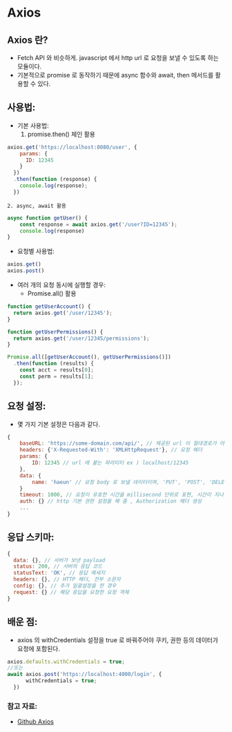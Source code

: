 # Axios

## Axios 란?
- Fetch API 와 비슷하게. javascript 에서 http url 로 요청을 보낼 수 있도록 하는 모듈이다. 
- 기본적으로 promise 로 동작하기 때문에 async 함수와 await, then 메서드를 활용할 수 있다. 

## 사용법:
- 기본 사용법: 
	1. promise.then() 체인 활용
```js
axios.get('https://localhost:8080/user', {
    params: {
      ID: 12345
    }
  })
  .then(function (response) {
    console.log(response);
  })
```
	2. async, await 활용
```js
async function getUser() {
	const response = await axios.get('/user?ID=12345');
	console.log(response)
}
```
- 요청별 사용법:
```js
axios.get()
axios.post()
```
- 여러 개의 요청 동시에 실행할 경우:
	- Promise.all() 활용
```js
function getUserAccount() {
  return axios.get('/user/12345');
}

function getUserPermissions() {
  return axios.get('/user/12345/permissions');
}

Promise.all([getUserAccount(), getUserPermissions()])
  .then(function (results) {
    const acct = results[0];
    const perm = results[1];
  });
```
## 요청 설정:
- 몇 가지 기본 설정은 다음과 같다.
```js
{
	baseURL: 'https://some-domain.com/api/', // 제공된 url 이 절대경로가 아닐 때 url 이전에 붙는다
	headers: {'X-Requested-With': 'XMLHttpRequest'}, // 요청 헤더
	params: {
    	ID: 12345 // url 에 붙는 파라미터 ex ) localhost/12345
  	},
  	data: {
  		name: 'haeun' // 요청 body 로 보낼 데이터이며, 'PUT', 'POST', 'DELETE , 'PATCH' 요청에만 유효함
  	} 
  	timeout: 1000, // 요청이 유효한 시간을 millisecond 단위로 표현, 시간이 지나면 요청은 종료됨
  	auth: {} // http 기본 권한 설정을 해 줌 , Authorization 헤더 생성
  	...
}


```

## 응답 스키마:
```js
{
  data: {}, // 서버가 보낸 payload
  status: 200, // 서버의 응답 코드
  statusText: 'OK', // 응답 메세지
  headers: {}, // HTTP 헤더, 전부 소문자 
  config: {}, // 추가 일괄설정을 한 경우 
  request: {} // 해당 응답을 요청한 요청 객체
}
```

## 배운 점:
- axios 의 withCredentials 설정을 true 로 바꿔주어야 쿠키, 권한 등의 데이터가 요청에 포함된다.
```js
axios.defaults.withCredentials = true;
//또는
await axios.post('https://localhost:4000/login', {
      withCredentials = true;
  })
```

### 참고 자료:
- [Github Axios](https://github.com/axios/axios)